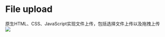 # File upload
原生HTML、CSS、JavaScript实现文件上传，包括选择文件上传以及拖拽上传
![](https://cdn.jsdelivr.net/gh/CarberryChai/oss@master/image/fRpFjs-Dh3vpB.png)